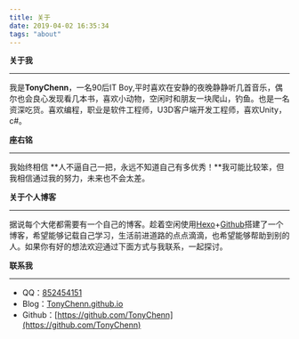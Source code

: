 ```yaml
---
title: 关于
date: 2019-04-02 16:35:34
tags: "about"
---
```

**关于我**
***
我是**TonyChenn**，一名90后IT Boy,平时喜欢在安静的夜晚静静听几首音乐，偶尔也会良心发现看几本书，喜欢小动物，空闲时和朋友一块爬山，钓鱼。也是一名资深吃货。喜欢编程，职业是软件工程师，U3D客户端开发工程师，喜欢Unity，c#。

**座右铭**
***
我始终相信 **人不逼自己一把，永远不知道自己有多优秀！**我可能比较笨，但我相信通过我的努力，未来也不会太差。

**关于个人博客**
***
据说每个大佬都需要有一个自己的博客。趁着空闲使用[Hexo](https://hexo.io)+[Github](https://github.com)搭建了一个博客，希望能够记载自己学习，生活前进道路的点点滴滴，也希望能够帮助到别的人。如果你有好的想法欢迎通过下面方式与我联系，一起探讨。


**联系我**
***

 - QQ：[852454151](https://wpa.qq.com/msgrd?v=3&uin=852454151&site=qq&menu=yes)
 - Blog：[TonyChenn.github.io](https://TonyChenn.github.io)
 - Github：[https://github.com/TonyChenn](https://github.com/TonyChenn)

